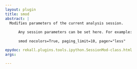 ```yaml
---
layout: plugin
title: smod
abstract: |
  Modifies parameters of the current analysis session.
  
      Any session parameters can be set here. For example:
  
      smod nocolors=True, paging_limit=10, pager="less"

epydoc: rekall.plugins.tools.ipython.SessionMod-class.html
args:

---
```


